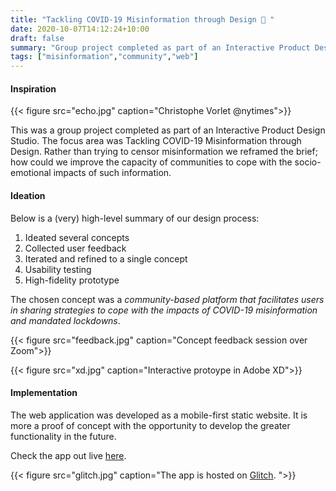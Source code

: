 ```yaml
---
title: "Tackling COVID-19 Misinformation through Design 🔎 "
date: 2020-10-07T14:12:24+10:00
draft: false
summary: "Group project completed as part of an Interactive Product Design Studio"
tags: ["misinformation","community","web"] 
---
```



#### Inspiration


{{< figure src="echo.jpg" caption="Christophe Vorlet @nytimes">}}

This was a group project completed as part of an Interactive Product Design Studio. The focus area was Tackling COVID-19 Misinformation through Design. Rather than trying to censor misinformation  we reframed the brief; how could we improve the capacity of communities to cope with the socio-emotional impacts of such information.


#### Ideation

Below is a (very) high-level summary of our design process:

1. Ideated several concepts
2. Collected user feedback
3. Iterated and refined to a single concept
4. Usability testing
5. High-fidelity prototype


The chosen concept was a *community-based platform that facilitates users in sharing strategies to cope with the impacts of COVID-19 misinformation and mandated lockdowns*. 


{{< figure src="feedback.jpg" caption="Concept feedback session over Zoom">}}


{{< figure src="xd.jpg" caption="Interactive protoype in Adobe XD">}}


#### Implementation

The web application was developed as a mobile-first static website. It is more a proof of concept with the opportunity to develop the greater functionality in the future. 

Check the app out live [here](https://community-coping-3200.glitch.me).


{{< figure src="glitch.jpg" caption="The app is hosted on [Glitch](https://glitch.com). ">}}